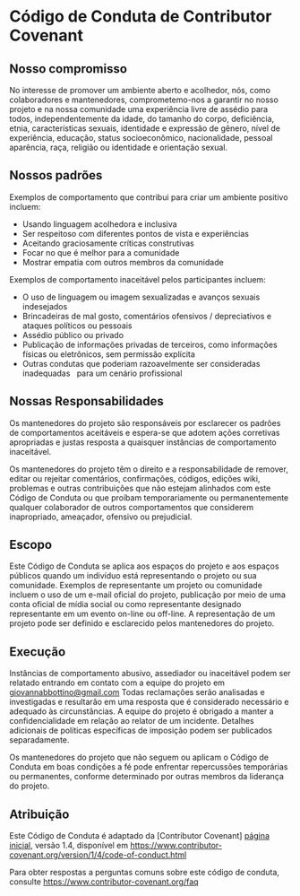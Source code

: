 # Código de Conduta de Contributor Covenant

## Nosso compromisso

No interesse de promover um ambiente aberto e acolhedor, nós, como
colaboradores e mantenedores, comprometemo-nos a garantir no nosso projeto e na
nossa comunidade uma experiência livre de assédio para todos, independentemente da idade, do tamanho 
do corpo, deficiência, etnia, características sexuais, identidade e expressão de gênero,
nível de experiência, educação, status socioeconômico, nacionalidade, pessoal
aparência, raça, religião ou identidade e orientação sexual.

## Nossos padrões

Exemplos de comportamento que contribui para criar um ambiente positivo
incluem:

* Usando linguagem acolhedora e inclusiva
* Ser respeitoso com diferentes pontos de vista e experiências
* Aceitando graciosamente críticas construtivas
* Focar no que é melhor para a comunidade
* Mostrar empatia com outros membros da comunidade

Exemplos de comportamento inaceitável pelos participantes incluem:

* O uso de linguagem ou imagem sexualizadas e avanços sexuais indesejados
* Brincadeiras de mal gosto, comentários ofensivos / depreciativos e ataques políticos ou pessoais
* Assédio público ou privado
* Publicação de informações privadas de terceiros, como informações físicas ou eletrônicos,
  sem permissão explícita
* Outras condutas que poderiam razoavelmente ser consideradas inadequadas
  para um cenário profissional

## Nossas Responsabilidades

Os mantenedores do projeto são responsáveis por esclarecer os padrões de comportamentos
aceitáveis e espera-se que adotem ações corretivas apropriadas e justas
resposta a quaisquer instâncias de comportamento inaceitável.

Os mantenedores do projeto têm o direito e a responsabilidade de remover, editar ou
rejeitar comentários, confirmações, códigos, edições wiki, problemas e outras contribuições
que não estejam alinhados com este Código de Conduta ou que proíbam temporariamente ou
permanentemente qualquer colaborador de outros comportamentos que considerem inapropriado,
ameaçador, ofensivo ou prejudicial.

## Escopo

Este Código de Conduta se aplica aos espaços do projeto e aos espaços públicos
quando um indivíduo está representando o projeto ou sua comunidade. Exemplos de
representante um projeto ou comunidade incluem o uso de um e-mail oficial do projeto, 
publicação por meio de uma conta oficial de mídia social ou como representante designado
representante em um evento on-line ou off-line. A representação de um projeto pode ser
definido e esclarecido pelos mantenedores do projeto.

## Execução

Instâncias de comportamento abusivo, assediador ou inaceitável podem ser
relatado entrando em contato com a equipe do projeto em giovannabbottino@gmail.com Todas
reclamações serão analisadas e investigadas e resultarão em uma resposta que
é considerado necessário e adequado às circunstâncias. A equipe do projeto é
obrigado a manter a confidencialidade em relação ao relator de um incidente.
Detalhes adicionais de políticas específicas de imposição podem ser publicados separadamente.

Os mantenedores do projeto que não seguem ou aplicam o Código de Conduta em boas condições
a fé pode enfrentar repercussões temporárias ou permanentes, conforme determinado por outras
membros da liderança do projeto.

## Atribuição

Este Código de Conduta é adaptado da [Contributor Covenant] [página inicial], versão 1.4,
disponível em https://www.contributor-covenant.org/version/1/4/code-of-conduct.html

[página inicial]: https://www.contributor-covenant.org

Para obter respostas a perguntas comuns sobre este código de conduta, consulte
https://www.contributor-covenant.org/faq
